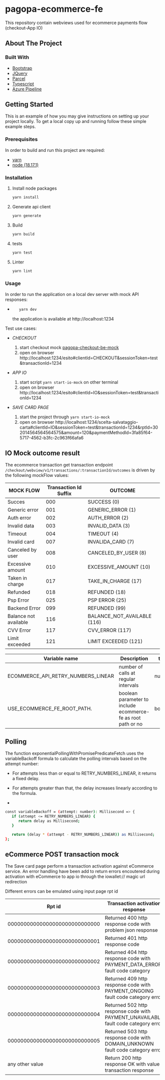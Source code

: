 # pagopa-ecommerce-fe

This repository contain webviews used for ecommerce payments flow (checkout-App IO)

## About The Project

### Built With

- [Bootstrap](https://getbootstrap.com)
- [JQuery](https://jquery.com)
- [Parcel](https://parceljs.org)
- [Typescript](https://www.typescriptlang.org)
- [Azure Pipeline](https://azure.microsoft.com)

## Getting Started

This is an example of how you may give instructions on setting up your project locally.
To get a local copy up and running follow these simple example steps.

### Prerequisites

In order to build and run this project are required:

- [yarn](https://yarnpkg.com/)
- [node (18.17.1)](https://nodejs.org/it/)

### Installation

1. Install node packages
   ```sh
   yarn install
   ```
2. Generate api client
   ```sh
   yarn generate
   ```
3. Build
   ```sh
   yarn build
   ```
4. tests
   ```sh
   yarn test
   ```
5. Linter
   ```sh
   yarn lint
   ```

### Usage

In order to run the application on a local dev server with mock API responses:

- ```sh
     yarn dev
  ```
  the application is available at http://localhost:1234

Test use cases:

- _CHECKOUT_

  1. start checkout mock [pagopa-checkout-be-mock](https://github.com/pagopa/pagopa-checkout-be-mock)
  2. open on browser http://localhost:1234/esito#clientId=CHECKOUT&sessionToken=test&transactionId=1234

- _APP IO_
  1. start script `yarn start-io-mock` on other terminal
  2. open on browser http://localhost:1234/esito#clientId=IO&sessionToken=test&transactionId=1234

- _SAVE CARD PAGE_
   1. start the project through `yarn start-io-mock`
   2. open on browser http://localhost:1234/scelta-salvataggio-carta#clientId=IO&sessionToken=test&transactionId=1234&rptId=302014564564564575&amount=120&paymentMethodId=3fa85f64-5717-4562-b3fc-2c963f66afa6
## IO Mock outcome result

The ecommerce transaction get transaction endpoint `/checkout/webview/v1/transactions/:transactionId/outcomes` is driven by the following mockFlow values:

| MOCK FLOW                           | Transaction Id Suffix | OUTCOME                     |
|-------------------------------------|-----------------------|-----------------------------|
| Succes                              | 000                   | SUCCESS (0)                 |
| Generic error                       | 001                   | GENERIC_ERROR (1)           |
| Auth error                          | 002                   | AUTH_ERROR (2)              |
| Invalid data                        | 003                   | INVALID_DATA (3)            |
| Timeout                             | 004                   | TIMEOUT (4)                 |
| Invalid card                        | 007                   | INVALIDA_CARD (7)           |
| Canceled by user                    | 008                   | CANCELED_BY_USER (8)        |
| Excessive amount                    | 010                   | EXCESSIVE_AMOUNT (10)       |
| Taken in charge                     | 017                   | TAKE_IN_CHARGE (17)         |
| Refunded                            | 018                   | REFUNDED (18)               |
| Psp Error                           | 025                   | PSP ERROR (25)              |
| Backend Error                       | 099                   | REFUNDED (99)               |
| Balance not available               | 116                   | BALANCE_NOT_AVAILABLE (116) |
| CVV Error                           | 117                   | CVV_ERROR (117)             |
| Limit exceeded                      | 121                   | LIMIT EXCEEDED (121)        |


| Variable name                       | Description                                                   | type   | default |
|-------------------------------------|---------------------------------------------------------------|--------|---------|
| ECOMMERCE_API_RETRY_NUMBERS_LINEAR  | number of calls at regular intervals                          | number | 5       |
| USE_ECOMMERCE_FE_ROOT_PATH.         | boolean parameter to include ecommerce-fe as root path or no  | boolean | false  |

## Polling

The function exponentialPollingWithPromisePredicateFetch uses the variableBackoff formula to calculate the polling intervals based on the attempt number:

-  For attempts less than or equal to RETRY_NUMBERS_LINEAR, it returns a fixed delay.

-  For attempts greater than that, the delay increases linearly according to the formula.

- 
```sh
const variableBackoff = (attempt: number): Millisecond => {
   if (attempt <= RETRY_NUMBERS_LINEAR) {
      return delay as Millisecond;
   }

   return (delay * (attempt - RETRY_NUMBERS_LINEAR)) as Millisecond;
};
```

## eCommerce POST transaction mock

The Save card page perform a transaction activation against eCommerce service.
An error handling have been add to return errors encoutered during activation with eCommerce to app io through the iowallet:// magic url redirection

Different errors can be emulated using input page rpt id

| Rpt id                        | Transaction activation response                                                     |
|-------------------------------|-------------------------------------------------------------------------------------|
| 00000000000000000000000000000 | Returned 400 http response code with problem json response                          |
| 00000000000000000000000000001 | Returned 401 http response code                                                     |
| 00000000000000000000000000002 | Returned 404 http response code with PAYMENT_DATA_ERROR fault code category         |
| 00000000000000000000000000003 | Returned 409 http response code with PAYMENT_ONGOING fault code category error      |
| 00000000000000000000000000004 | Returned 502 http response code with PAYMENT_UNAVAILABLE  fault code category error |
| 00000000000000000000000000005 | Returned 503 http response code with DOMAIN_UNKNOWN fault code category error       |
| any other value               | Return 200 http response OK with valued transaction response                        |
